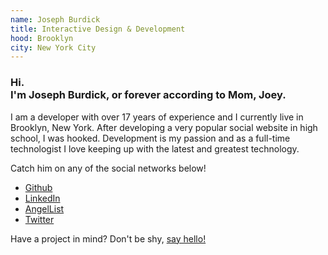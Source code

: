 ```yaml
---
name: Joseph Burdick
title: Interactive Design & Development
hood: Brooklyn
city: New York City
---
```

### Hi.<br>I'm Joseph Burdick, or forever according to Mom, Joey.

I am a developer with over 17 years of experience and I currently live in Brooklyn, New York.
After developing a very popular social website in high school, I was hooked. Development is my passion and as a full-time technologist I love keeping up with the latest and greatest technology.

Catch him on any of the social networks below!
- [Github](https://www.github.com/josephdburdick)
- [LinkedIn](https://www.linkedin.com/in/josephdburdick)
- [AngelList](https://angel.co/josephdburdick)
- [Twitter](https://twitter.com/josephdburdick)

Have a project in mind? Don't be shy, [say hello!](mailto:hello@j0ey.co?subject=Hello!)
